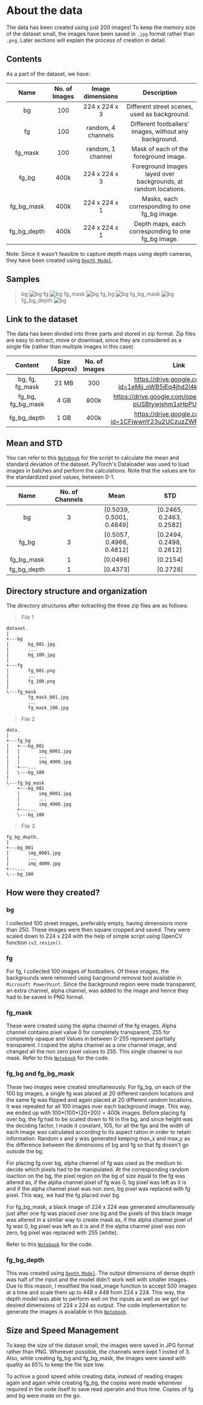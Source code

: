 # About the data
The data has been created using just 200 images! To keep the memory size of the dataset small, the images have been saved in `.jpg` format rather than `.png`. Later sections will explain the process of creation in detail.
## Contents
As a part of the dataset, we have:

| Name | No. of Images | Image dimensions | Description |
| :--: | :-----------: | :--------------: | :---------: |
| bg | 100 | 224 x 224 x 3 | Different street scenes, used as background. |
| fg | 100 | random, 4 channels | Different footballers' images, without any background. | 
| fg_mask | 100 | random, 1 channel | Mask of each of the foreground image. |
| fg_bg | 400k | 224 x 224 x 3 | Foreground images layed over backgrounds, at random locations. |
| fg_bg_mask | 400k | 224 x 224 x 1 | Masks, each corresponding to one fg_bg image. |
| fg_bg_depth | 400k | 224 x 224 x 1 | Depth maps, each corresponding to one fg_bg image. |

Note: Since it wasn't feasible to capture depth maps using depth cameras, they have been created using <a href="https://github.com/ialhashim/DenseDepth/blob/master/DenseDepth.ipynb" target="_blank">`Depth Model`</a>.

## Samples
> bg
![bg](Samples/bg.jpg)
> fg
![bg](Samples/fg.jpg)
> fg_mask
![bg](Samples/fg_mask.jpg)
> fg_bg
![bg](Samples/fg_bg.jpg)
> fg_bg_mask
![bg](Samples/fg_bg_mask.jpg)
> fg_bg_depth
![bg](Samples/fg_bg_depth.jpg)

## Link to the dataset
The data has been divided into three parts and stored in zip format. Zip files are easy to extract, move or download, since they are considered as a single file (rather than multiple images in this case).

| Content | Size (Approx) | No. of Images | Link |
| :-----: | :--: | :-----------: | :--: |
| bg, fg, fg_mask | 21 MB | 300 | https://drive.google.com/open?id=1eMjj_oWB5jEq4jhd2l4kKE3PL_vf4PZT |
| fg_bg, fg_bg_mask | 4 GB | 800k | https://drive.google.com/open?id=1TxFhTFP-pUSBtywjshm1sHpPUxmVR7Gc | 
| fg_bg_depth | 1 GB | 400k | https://drive.google.com/open?id=1CFjwwnY23u2UCzuzZWF03xkEDOhoKBqJ |

## Mean and STD
You can refer to this <a href="https://github.com/akshatjaipuria/Mask-and-Depth-Prediction/blob/master/data/mena_std_calculation.ipynb" target="_blank">`Notebook`</a> for the script to calculate the mean and standard deviation of the dataset. PyTorch's Dataloader was used to load images in batches and perform the calculations. Note that the values are for the standardized pixel values, between 0-1.

| Name | No. of Channels | Mean | STD |
| :--: | :-------------: | :--: | :-: |
| bg | 3 | [0.5039, 0.5001, 0.4849] | [0.2465, 0.2463, 0.2582] |
| fg_bg | 3 | [0.5057, 0.4966, 0.4812] | [0.2494, 0.2498, 0.2612] |
| fg_bg_mask | 1 | [0.0498] | [0.2154] |
| fg_bg_depth | 1 | [0.4373] | [0.2728] |

## Directory structure and organization
The directory structures after extracting the three zip files are as follows:
> File 1
```
dataset.
|
+---bg
|       bg_001.jpg
|       ...
|       bg_100.jpg
|       
+---fg
|       fg_001.png
|       ...
|       fg_100.png
|       
\---fg_mask
        fg_mask_001.jpg
        ...
        fg_mask_100.jpg
```
> File 2
```
data.
|
+---fg_bg
|   +---bg_001
|   |       img_0001.jpg
|   |       ...
|   |       img_4000.jpg
|   +---...
|   \---bg_100
|
\---fg_bg_mask
    +---bg_001
    |       img_0001.jpg
    |       ...
    |       img_4000.jpg
    +---...
    \---bg_100
```
> File 3
```
fg_bg_depth.
|
+---bg_001
|       img_0001.jpg
|       ...
|       img_4000.jpg
+---...
\---bg_100
```
## How were they created?

### bg
I collected 100 street images, preferably empty, having dimensions more than 250. These images were then square cropped and saved. They were scaled down to 224 x 224 with the help of simple script using OpenCV function `cv2.resize()`.

### fg
For fg, I collected 100 images of footballers. Of these images, the backgrounds were removed using bacground removal tool available in `Microsoft PowerPoint`. Since the background region were made transparent, an extra channel, alpha channel, was added to the image and hence they had to be saved in PNG format.

### fg_mask
These were created using the alpha channel of the fg images. Alpha channel contains pixel value 0 for completely transparent, 255 for completely opaque and Values in between 0-255 represent partially transparent. I copied the alpha channel as a one channel image, and changed all the non zero pixel values to 255. This single channel is our mask. Refer to this <a href= "https://github.com/akshatjaipuria/Mask-and-Depth-Prediction/blob/master/data/fg_mask.ipynb" target="_blank">`Notebook`</a> for the code.

### fg_bg and fg_bg_mask
These two images were created simultaneously. For fg_bg, on each of the 100 bg images, a single fg was placed at 20 different random locations and the same fg was flipped and again placed at 20 different random locations. It was repeated for all 100 images over each background image. This way, we ended up with 100*(100*(20+20)) = 400k images. Before placing fg over bg, the fg had to be scaled down to fit in the bg, and since height was the deciding factor, I made it constant, 105, for all the fgs and the width of each image was calculated according to its aspect ration in order to retain information. Random x and y was generated keeping max_x and max_y as the difference between the dimensions of bg and fg so that fg dosen't go outside the bg. 

For placing fg over bg, alpha channel of fg was used as the medium to decide which pixels had to be manipulated. At the corresponding random loaction on the bg, the pixel region on the bg of size equal to the fg was altered as, if the alpha channel pixel of fg was 0, bg pixel was left as it is and if the alpha channel pixel was non zero, bg pixel was replaced with fg pixel. This way, we had the fg placed over bg.

For fg_bg_mask, a black image of 224 x 224 was generated simultaneously just after one fg was placed over one bg and the pixels of this black image was altered in a similar way to create mask as, if the alpha channel pixel of fg was 0, bg pixel was left as it is and if the alpha channel pixel was non zero, bg pixel was replaced with 255 (white).

Refer to this <a href= "https://github.com/akshatjaipuria/Mask-and-Depth-Prediction/blob/master/data/data_creation.ipynb" target="_blank">`Notebook`</a> for the code.

### fg_bg_depth
This was created using <a href="https://github.com/ialhashim/DenseDepth/blob/master/DenseDepth.ipynb" target="_blank">`Depth Model`</a>.
The output dimensions of dense depth was half of the input and the model didn't work well with smaller images. Due to this reason, I modified the load_image function to accept 500 images at a time and scale them up to 448 x 448 from 224 x 224. This way, the depth model was able to perform well on the inputs as well as we got our desired dimensions of 224 x 224 as output. The code implementation to generate the images is available in this <a href= "https://github.com/akshatjaipuria/Mask-and-Depth-Prediction/blob/master/data/Depth_Model.ipynb" target="_blank">`Notebook`</a>.

## Size and Speed Management
To keep the size of the dataset small, the images were saved in JPG format rather than PNG. Wherever possible, the channels were kept 1 insted of 3. Also, while creating fg_bg and fg_bg_mask, the images were saved with quality as 65% to keep the file size low.

To achive a good speed while creating data, instead of reading images again and again while creating fg_bg, the copies were made whenever required in the code itself to save read operatin and thus time. Copies of fg amd bg were made on the go.
